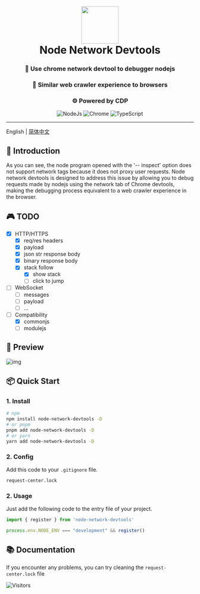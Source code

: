 <div align="center">
  <h1 align="center">
    <img src="https://github.com/GrinZero/extreme/assets/70185413/415b35ca-6e28-4486-b480-459bda8f1faa" width="100" />
    <br>Node Network Devtools</h1>

 <h3 align="center">🔮  Use chrome network devtool to debugger nodejs</h3>
 <h3 align="center">🦎  Similar web crawler experience to browsers </h3>
 <h3 align="center">⚙️  Powered by CDP</h3>
  <p align="center">
  <p align="center">
     <img src="https://img.shields.io/badge/node.js-6DA55F?style=for-the-badge&logo=node.js&logoColor=white" alt="NodeJs"/>
    <img src="https://img.shields.io/badge/Google%20Chrome-4285F4?style=for-the-badge&logo=GoogleChrome&logoColor=white" alt="Chrome"/>
   <img src="https://img.shields.io/badge/TypeScript-3178C6.svg?style=for-the-badge&logo=TypeScript&logoColor=white" alt="TypeScript" />
 </p>
 </p>

</div>

---


English | [简体中文](README-zh_CN.md)

## 📖 Introduction

As you can see, the node program opened with the '-- inspect' option does not support network tags because it does not proxy user requests.
Node network devtools is designed to address this issue by allowing you to debug requests made by nodejs using the network tab of Chrome devtools, making the debugging process equivalent to a web crawler experience in the browser.

## 🎮 TODO

- [x] HTTP/HTTPS
  - [x] req/res headers
  - [x] payload
  - [x] json str response body
  - [x] binary response body
  - [x] stack follow
    - [x] show stack  
    - [ ] click to jump
- [ ] WebSocket
  - [ ] messages
  - [ ] payload
  - [ ] ...
- [ ] Compatibility
  - [x] commonjs
  - [ ] modulejs

## 👀 Preview

![img](https://github.com/GrinZero/extreme/assets/70185413/24de6b48-8f5e-4cf4-aff0-23f4735a4b57)


## 📦 Quick Start

### 1. Install

```bash
# npm
npm install node-network-devtools -D
# or pnpm
pnpm add node-network-devtools -D
# or yarn
yarn add node-network-devtools -D
```

### 2. Config

Add this code to your `.gitignore` file.

```bash
request-center.lock
```

### 2. Usage

Just add the following code to the entry file of your project.

```typescript
import { register } from 'node-network-devtools'

process.env.NODE_ENV === "development" && register()
```

## 📚 Documentation

If you encounter any problems, you can try cleaning the `request-center.lock` file


![Visitors](https://api.visitorbadge.io/api/visitors?path=https%3A%2F%2Fgithub.com%2FGrinZero%2Fnode-network-devtools&labelColor=%237fa1f7&countColor=%23697689)